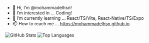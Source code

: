 - 👋 Hi, I’m @mohammadelhsn!
- 👀 I’m interested in ... Coding!
- 🌱 I’m currently learning ... React/TS/Vite, React-Native/TS/Expo
- 📫 How to reach me ... https://mohammadelhsn.github.io


![GitHub Stats](https://github-readme-stats.vercel.app/api?username=mohammadelhsn&show_icons=true&theme=radical)
![Top Languages](https://github-readme-stats.vercel.app/api/top-langs/?username=mohammadelhsn&layout=compact&theme=radical)
